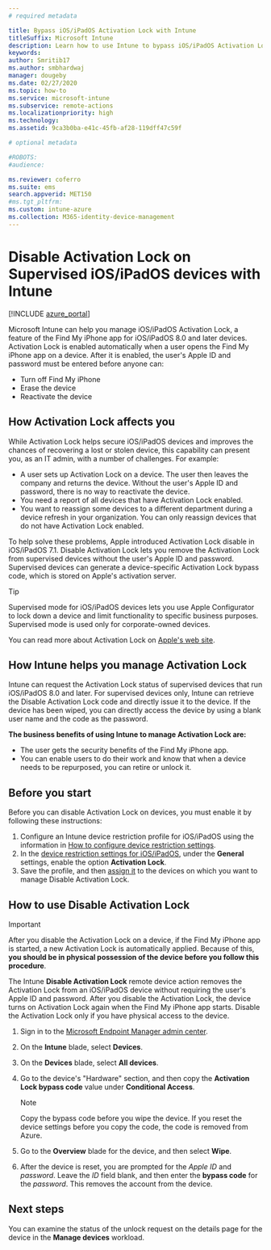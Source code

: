 ```yaml
---
# required metadata

title: Bypass iOS/iPadOS Activation Lock with Intune
titleSuffix: Microsoft Intune
description: Learn how to use Intune to bypass iOS/iPadOS Activation Lock to access locked devices.
keywords:
author: Smritib17
ms.author: smbhardwaj
manager: dougeby
ms.date: 02/27/2020
ms.topic: how-to
ms.service: microsoft-intune
ms.subservice: remote-actions
ms.localizationpriority: high
ms.technology:
ms.assetid: 9ca3b0ba-e41c-45fb-af28-119dff47c59f

# optional metadata

#ROBOTS:
#audience:

ms.reviewer: coferro
ms.suite: ems
search.appverid: MET150
#ms.tgt_pltfrm:
ms.custom: intune-azure
ms.collection: M365-identity-device-management
---
```


# Disable Activation Lock on Supervised iOS/iPadOS devices with Intune


[!INCLUDE [azure_portal](../includes/azure_portal.md)]

Microsoft Intune can help you manage iOS/iPadOS Activation Lock, a feature of the Find My iPhone app for iOS/iPadOS 8.0 and later devices. Activation Lock is enabled automatically when a user opens the Find My iPhone app on a device. After it is enabled, the user's Apple ID and password must be entered before anyone can:

- Turn off Find My iPhone
- Erase the device
- Reactivate the device

## How Activation Lock affects you

While Activation Lock helps secure iOS/iPadOS devices and improves the chances of recovering a lost or stolen device, this capability can present you, as an IT admin, with a number of challenges. For example:

- A user sets up Activation Lock on a device. The user then leaves the company and returns the device. Without the user's Apple ID and password, there is no way to reactivate the device.
- You need a report of all devices that have Activation Lock enabled.
- You want to reassign some devices to a different department during a device refresh in your organization. You can only reassign devices that do not have Activation Lock enabled.

To help solve these problems, Apple introduced Activation Lock disable in iOS/iPadOS 7.1. Disable Activation Lock lets you remove the Activation Lock from supervised devices without the user's Apple ID and password. Supervised devices can generate a device-specific Activation Lock bypass code, which is stored on Apple's activation server.

>[!TIP]
>Supervised mode for iOS/iPadOS devices lets you use Apple Configurator to lock down a device and limit functionality to specific business purposes. Supervised mode is used only for corporate-owned devices.

You can read more about Activation Lock on [Apple's web site](https://support.apple.com/HT201365).

## How Intune helps you manage Activation Lock
Intune can request the Activation Lock status of supervised devices that run iOS/iPadOS 8.0 and later. For supervised devices only, Intune can retrieve the Disable Activation Lock code and directly issue it to the device. If the device has been wiped, you can directly access the device by using a blank user name and the code as the password.

**The business benefits of using Intune to manage Activation Lock are:**

- The user gets the security benefits of the Find My iPhone app.
- You can enable users to do their work and know that when a device needs to be repurposed, you can retire or unlock it.

## Before you start
Before you can disable Activation Lock on devices, you must enable it by following these instructions:

1. Configure an Intune device restriction profile for iOS/iPadOS using the information in [How to configure device restriction settings](../configuration/device-restrictions-configure.md).
2. In the [device restriction settings for iOS/iPadOS](../configuration/device-restrictions-ios.md), under the **General** settings, enable the option **Activation Lock**.
3. Save the profile, and then [assign it](../configuration/device-profile-assign.md) to the devices on which you want to manage Disable Activation Lock.


## How to use Disable Activation Lock

>[!IMPORTANT]
>After you disable the Activation Lock on a device, if the Find My iPhone app is started, a new Activation Lock is automatically applied. Because of this, **you should be in physical possession of the device before you follow this procedure**.

The Intune **Disable Activation Lock** remote device action removes the Activation Lock from an iOS/iPadOS device without requiring the user's Apple ID and password. After you disable the Activation Lock, the device turns on Activation Lock again when the Find My iPhone app starts. Disable the Activation Lock only if you have physical access to the device.

1. Sign in to the [Microsoft Endpoint Manager admin center](https://go.microsoft.com/fwlink/?linkid=2109431).
2. On the **Intune** blade, select **Devices**.
3. On the **Devices** blade, select **All devices**.
4. Go to the device's "Hardware" section, and then copy the **Activation Lock bypass code** value under **Conditional Access**.

    >[!NOTE]
    >Copy the bypass code before you wipe the device. If you reset the device settings before you copy the code, the code is removed from Azure.

5. Go to the **Overview** blade for the device, and then select **Wipe**.
6. After the device is reset, you are prompted for the *Apple ID* and *password*. Leave the *ID* field blank, and then enter the **bypass code** for the *password*. This removes the account from the device. 


## Next steps

You can examine the status of the unlock request on the details page for the device in the **Manage devices** workload.
